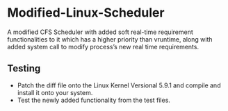 # Modified-Linux-Scheduler
A modified CFS Scheduler with added soft real-time requirement functionalities to it which has a higher priority than vruntime, along with added system call to modify process’s new real time requirements.


## Testing

- Patch the diff file onto the Linux Kernel Versional 5.9.1 and compile and install it onto your system.
- Test the newly added functionality from the test files.
